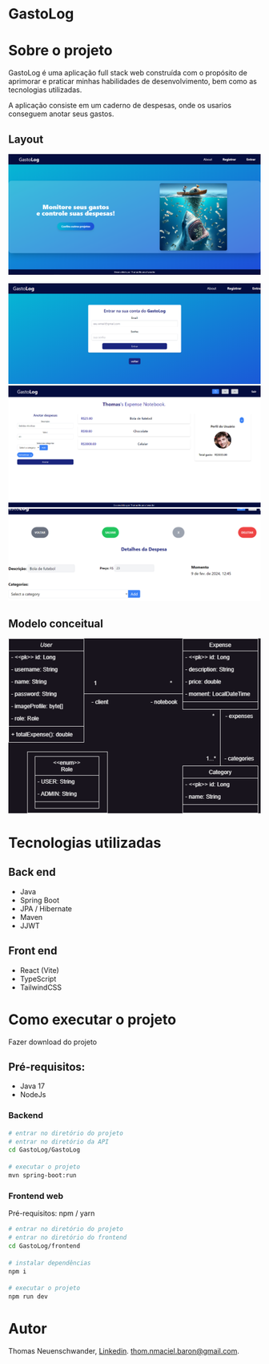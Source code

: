 # GastoLog

# Sobre o projeto

GastoLog é uma aplicação full stack web construída com o propósito de aprimorar e praticar minhas habilidades de desenvolvimento, bem como as tecnologias utilizadas.

A aplicação consiste em um caderno de despesas, onde os usarios conseguem anotar seus gastos.

## Layout
![Web 1](./assets/LandingPage.GastoLog.png)

![Web 2](./assets/Login.GastoLog.png)
![Web 3](./assets/Home.GastoLog.png)
![Web 4](./assets/CRUD.GastoLog.png)

## Modelo conceitual
![Modelo Conceitual](./assets/GastoLoG-domainModel.drawio.png)

# Tecnologias utilizadas
## Back end
- Java
- Spring Boot
- JPA / Hibernate
- Maven
- JJWT
## Front end
- React (Vite)
- TypeScript
- TailwindCSS


# Como executar o projeto
 Fazer download do projeto
## Pré-requisitos: 
* Java 17
* NodeJs
### Backend

```bash
# entrar no diretório do projeto
# entrar no diretório da API
cd GastoLog/GastoLog

# executar o projeto
mvn spring-boot:run
```

### Frontend web
Pré-requisitos: npm / yarn

```bash
# entrar no diretório do projeto
# entrar no diretório do frontend
cd GastoLog/frontend

# instalar dependências
npm i

# executar o projeto
npm run dev
```

# Autor

Thomas Neuenschwander,
[Linkedin](https://www.linkedin.com/in/thomas-neuenschwander-87a568267/).
thom.nmaciel.baron@gmail.com.

